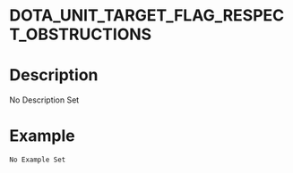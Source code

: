 # DOTA_UNIT_TARGET_FLAG_RESPECT_OBSTRUCTIONS
# Description
No Description Set
# Example
```No Example Set```